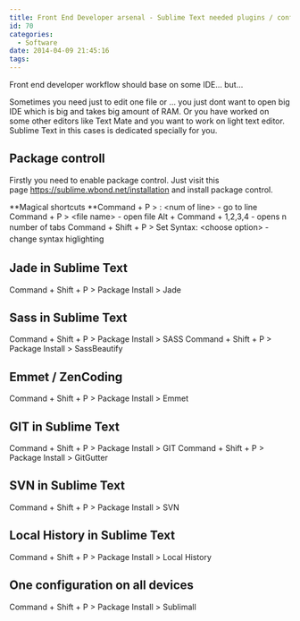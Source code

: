 ```yaml
---
title: Front End Developer arsenal - Sublime Text needed plugins / configuration
id: 70
categories:
  - Software
date: 2014-04-09 21:45:16
tags:
---
```


Front end developer workflow should base on some IDE... but...

Sometimes you need just to edit one file or ... you just dont want to open big IDE which is big and takes big amount of RAM. Or you have worked on some other editors like Text Mate and you want to work on light text editor. Sublime Text in this cases is dedicated specially for you.

## Package controll
Firstly you need to enable package control. Just visit this page https://sublime.wbond.net/installation and install package control.

**Magical shortcuts
**Command + P &gt; : &lt;num of line&gt; - go to line
Command + P &gt; &lt;file name&gt; - open file
Alt + Command + 1,2,3,4 - opens n number of tabs
<span style="line-height: 1.5em;">Command + Shift + P &gt; Set Syntax: &lt;choose option&gt; - change syntax higlighting</span>

## Jade in Sublime Text
Command + Shift + P &gt; Package Install &gt; Jade

## Sass in Sublime Text
Command + Shift + P &gt; Package Install &gt; SASS
Command + Shift + P &gt; Package Install &gt; SassBeautify

## Emmet / ZenCoding
Command + Shift + P &gt; Package Install &gt; Emmet

## GIT in Sublime Text
Command + Shift + P &gt; Package Install &gt; GIT
Command + Shift + P &gt; Package Install &gt; GitGutter

## SVN in Sublime Text
Command + Shift + P &gt; Package Install &gt; SVN

## Local History in Sublime Text
Command + Shift + P &gt; Package Install &gt; Local History

## One configuration on all devices
Command + Shift + P &gt; Package Install &gt; Sublimall
